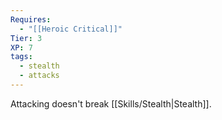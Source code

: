 ```yaml
---
Requires:
  - "[[Heroic Critical]]"
Tier: 3
XP: 7
tags:
  - stealth
  - attacks
---
```

Attacking doesn't break [[Skills/Stealth|Stealth]].